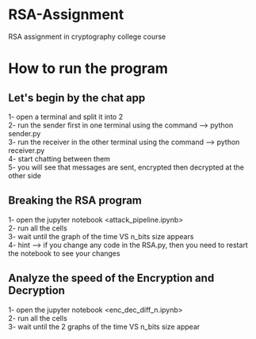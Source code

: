 # RSA-Assignment
RSA assignment in cryptography college course

# How to run the program

## Let's begin by the chat app
1- open a terminal and split it into 2\
2- run the sender first in one terminal using the command --> python sender.py\
3- run the receiver in the other terminal using the command --> python receiver.py\
4- start chatting between them\
5- you will see that messages are sent, encrypted then decrypted at the other side

## Breaking the RSA program
1- open the jupyter notebook <attack_pipeline.ipynb>\
2- run all the cells\
3- wait until the graph of the time VS n_bits size appears\
4- hint --> if you change any code in the RSA.py, then you need to restart the notebook to see your changes 

## Analyze the speed of the Encryption and Decryption
1- open the jupyter notebook <enc_dec_diff_n.ipynb>\
2- run all the cells\
3- wait until the 2 graphs of the time VS n_bits size appear
